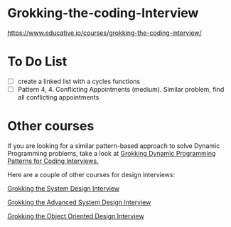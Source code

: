 # Grokking-the-coding-Interview
https://www.educative.io/courses/grokking-the-coding-interview/

# To Do List
- [ ] create a linked list with a cycles functions
- [ ] Pattern 4, 4. Conflicting Appointments (medium). Similar problem, find all conflicting appointments

# Other courses
If you are looking for a similar pattern-based approach to solve Dynamic Programming problems, take a look at [Grokking Dynamic Programming Patterns for Coding Interviews.](https://www.educative.io/courses/grokking-dynamic-programming-patterns-for-coding-interviews?aff=VOY6)

Here are a couple of other courses for design interviews:

[Grokking the System Design Interview](https://www.educative.io/courses/grokking-the-system-design-interview?aff=VOY6)

[Grokking the Advanced System Design Interview](https://www.educative.io/courses/grokking-adv-system-design-intvw?aff=VOY6)

[Grokking the Object Oriented Design Interview](https://www.educative.io/courses/grokking-the-object-oriented-design-interview?aff=VOY6)

